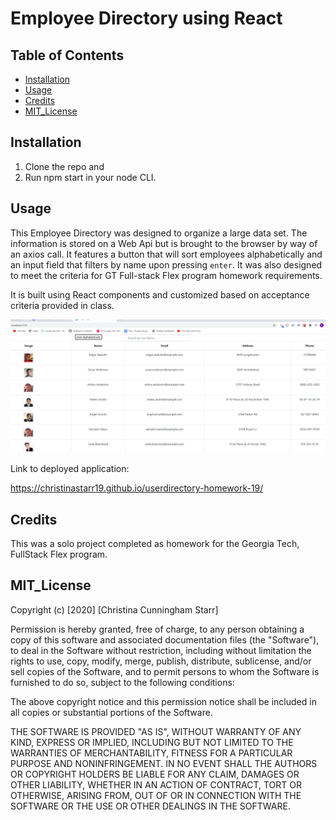 # Employee Directory using React


## Table of Contents 


* [Installation](#installation)
* [Usage](#usage)
* [Credits](#credits)
* [MIT_License](#mit_license)



## Installation

1. Clone the repo and 
2. Run npm start in your node CLI.


## Usage 

This Employee Directory was designed to organize a large data set. The information is stored on a Web Api but is brought to the browser by way of an axios call. It features a button that will sort employees alphabetically and an input field that filters by name upon pressing `enter`.  It was also designed to meet the criteria for GT Full-stack Flex program homework requirements. 

It is built using React components and customized based on acceptance criteria provided in class.


![Deployed site for portfolio](public/screenshot.png)

Link to deployed application:

https://christinastarr19.github.io/userdirectory-homework-19/

## Credits

This was a solo project completed as homework for the Georgia Tech, FullStack Flex program.



## MIT_License

Copyright (c) [2020] [Christina Cunningham Starr]

Permission is hereby granted, free of charge, to any person obtaining a copy
of this software and associated documentation files (the "Software"), to deal
in the Software without restriction, including without limitation the rights
to use, copy, modify, merge, publish, distribute, sublicense, and/or sell
copies of the Software, and to permit persons to whom the Software is
furnished to do so, subject to the following conditions:

The above copyright notice and this permission notice shall be included in all
copies or substantial portions of the Software.

THE SOFTWARE IS PROVIDED "AS IS", WITHOUT WARRANTY OF ANY KIND, EXPRESS OR
IMPLIED, INCLUDING BUT NOT LIMITED TO THE WARRANTIES OF MERCHANTABILITY,
FITNESS FOR A PARTICULAR PURPOSE AND NONINFRINGEMENT. IN NO EVENT SHALL THE
AUTHORS OR COPYRIGHT HOLDERS BE LIABLE FOR ANY CLAIM, DAMAGES OR OTHER
LIABILITY, WHETHER IN AN ACTION OF CONTRACT, TORT OR OTHERWISE, ARISING FROM,
OUT OF OR IN CONNECTION WITH THE SOFTWARE OR THE USE OR OTHER DEALINGS IN THE
SOFTWARE.
